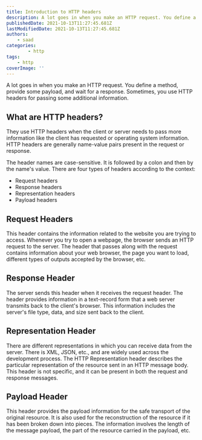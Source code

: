 ```yaml
---
title: Introduction to HTTP headers
description: A lot goes in when you make an HTTP request. You define a method, provide some payload, and wait for a response.
publishedDate: 2021-10-13T11:27:45.681Z
lastModifiedDate: 2021-10-13T11:27:45.681Z
authors:
    - saad
categories:
		- http
tags:
    - http
coverImage: ''
---
```


<Lead>
	A lot goes in when you make an HTTP request. You define a method, provide
	some payload, and wait for a response. Sometimes, you use HTTP headers for
	passing some additional information.
</Lead>

## What are HTTP headers?

They use HTTP headers when the client or server needs to pass more information like the client has requested or operating system information. HTTP headers are generally name-value pairs present in the request or response.

The header names are case-sensitive. It is followed by a colon and then by the name's value. There are four types of headers according to the context:

-   Request headers
-   Response headers
-   Representation headers
-   Payload headers

## Request Headers

This header contains the information related to the website you are trying to access. Whenever you try to open a webpage, the browser sends an HTTP request to the server. The header that passes along with the request contains information about your web browser, the page you want to load, different types of outputs accepted by the browser, etc.

## Response Header

The server sends this header when it receives the request header. The header provides information in a text-record form that a web server transmits back to the client's browser. This information includes the server's file type, data, and size sent back to the client.

## Representation Header

There are different representations in which you can receive data from the server. There is XML, JSON, etc., and are widely used across the development process. The HTTP Representation header describes the particular representation of the resource sent in an HTTP message body. This header is not specific, and it can be present in both the request and response messages.

## Payload Header

This header provides the payload information for the safe transport of the original resource. It is also used for the reconstruction of the resource if it has been broken down into pieces. The information involves the length of the message payload, the part of the resource carried in the payload, etc.
